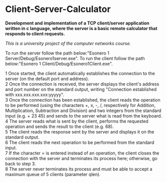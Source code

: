 # Client-Server-Calculator
<b>Development and implementation of a TCP client/server application written in c language, where the server is a basic remote calculator that responds to client requests. </b>

<i>This is a university project of the computer networks course.</i>

To run the server follow the path below:"Esonero 1 Server/Debug/Esonero1server.exe".
To run the client follow the path below:"Esonero 1 Client/Debug/Esonero1Client.exe".

1 Once started, the client automatically establishes the connection to the server (on the default port and address). <br>
2 Once the connection is received, the server displays the client's address and port number on the standard output, writing "Connection established with xxx.xxx.xxx.xxx:yyyyy". <br>
3 Once the connection has been established, the client reads the operation to be performed (using the characters +, x, -, /, respectively for Addition, Multiplication, Subtraction and Division) and two integers from the standard input (e.g. + 23 45) and sends to the server what is read from the keyboard. <br>
4 The server reads what is sent by the client, performs the requested operation and sends the result to the client (e.g. 68). <br>
5 The client reads the response sent by the server and displays it on the standard output. <br>
6 The client reads the next operation to be performed from the standard input. <br>
7 If the character = is entered instead of an operation, the client closes the connection with the server and terminates its process here; otherwise, go back to step 3. <br>
8 The server never terminates its process and must be able to accept a maximum queue of 5 clients (parameter qlen).
